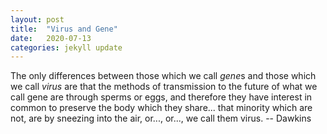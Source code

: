 ```yaml
---
layout: post
title:  "Virus and Gene"
date:   2020-07-13
categories: jekyll update
---
```

The only differences between those which we call *gene*s and those which we call *virus* are that the methods of transmission to the future of what we call gene are through sperms or eggs, and therefore they have interest in common to preserve the body which they share... that minority which are not, are by sneezing into the air, or..., or..., we call them virus. -- Dawkins

